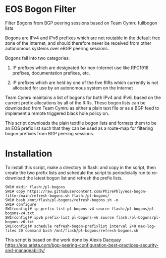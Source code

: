 # EOS Bogon Filter
Filter Bogons from BGP peering sessions based on Team Cymru fullbogon lists

Bogons are IPv4 and IPv6 prefixes which are not routable in the default
free zone of the Internet, and should therefore never be received from
other autonomous systems over eBGP peering sessions.

Bogons fall into two categories:

1. IP prefixes which are designated for non-Internet use like RFC1918
   prefixes, documentation prefixes, etc.

2. IP prefixes which are held by one of the five RIRs which currently
   is not allocated for use by an autonomous system on the Internet

Team Cymru maintains a list of bogons for both IPv4 and IPv6, based on the
current prefix allocations by all of the RIRs. These bogon lists can be
downloaded from Team Cymru as either a plain text file or as a BGP
feed to implement a remote triggered black hole policy on.

This script downloads the plain textfile bogon lists and formats them
to be an EOS prefix list such that they can be used as a route-map for
filtering bogon prefixes from BGP peering sessions.

# Installation

To install this script, make a directory in flash: and copy in the script,
then create the two prefix lists and schedule the script to periodicially run
to re-download the latest bogon list and refresh the prefix lists.

```
SW1# mkdir flash:/pl-bogons
SW1# copy https://raw.githubusercontent.com/PhirePhly/eos-bogon-filter/main/refresh-bogons.sh flash:/pl-bogons/
SW1# bash /mnt/flash/pl-bogons/refresh-bogons.sh -n
SW1# configure
SW1(config)# ip prefix-list pl-bogons-v4 source flash:/pl-bogons/pl-bogons-v4.txt
SW1(config)# ipv6 prefix-list pl-bogons-v6 source flash:/pl-bogons/pl-bogons-v6.txt
SW1(config)# schedule refresh-bogon-prefixlist interval 240 max-log-files 20 command bash /mnt/flash/pl-bogons/refresh-bogons.sh
```

This script is based on the work done by Alexis Dacquay
https://eos.arista.com/bgp-peering-configuration-best-practices-security-and-manageability/


